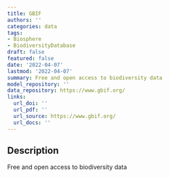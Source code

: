 ```yaml
---
title: GBIF
authors: ''
categories: data
tags:
- Biosphere
- BiodiversityDatabase
draft: false
featured: false
date: '2022-04-07'
lastmod: '2022-04-07'
summary: Free and open access to biodiversity data
model_repository: ''
data_repository: https://www.gbif.org/
links:
  url_doi: ''
  url_pdf: ''
  url_source: https://www.gbif.org/
  url_docs: ''
---
```


## Description

Free and open access to biodiversity data

